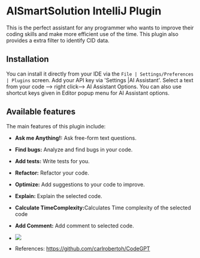 # AISmartSolution IntelliJ Plugin
This is the perfect assistant for any programmer who wants to improve their coding skills and make more efficient use of the time.
This plugin also provides a extra filter to identify CID data.

## Installation
You can install it directly from your IDE via the `File | Settings/Preferences | Plugins` screen.
Add your API key via 'Settings |AI Assistant'.
Select a text from your code --> right click--> AI Assistant Options. You can also use shortcut keys given in Editor popup menu for AI Assistant options.

## Available features
The main features of this plugin include:
- <b>Ask me Anything!:</b> Ask free-form text questions.
- <b>Find bugs:</b> Analyze and find bugs in your code. 
- <b>Add tests:</b> Write tests for you. 
- <b>Refactor:</b> Refactor your code. 
- <b>Optimize:</b> Add suggestions to your code to improve.
- <b>Explain:</b> Explain the selected code.
- <b>Calculate TimeComplexity:</b>Calculates Time complexity of the selected code 
- <b>Add Comment:</b> Add comment to selected code.

- <img src="classpath:/Screenshot 2023-03-03 at 11.30.19 AM.png"></img>

- References:
https://github.com/carlrobertoh/CodeGPT


